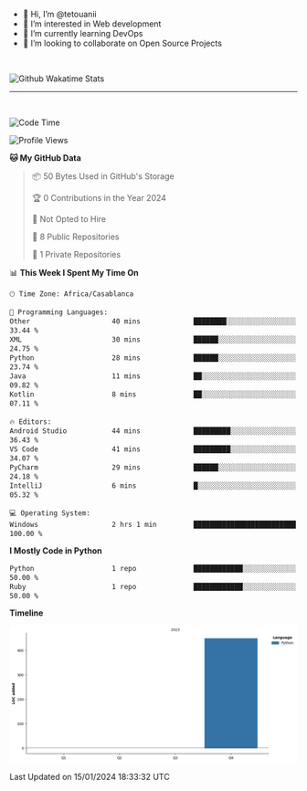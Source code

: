 - 👋 Hi, I’m @tetouanii
- 👀 I’m interested in Web development
- 🌱 I’m currently learning DevOps
- 💞️ I’m looking to collaborate on Open Source Projects

<br/>


![Github Wakatime Stats](https://github-readme-stats.vercel.app/api/wakatime/?username=@walidbosso&layout=compact&&theme=default&link="https://www.github.com/USERNAME/") 

--- 

<br/>


  
<!--START_SECTION:waka-->
![Code Time](http://img.shields.io/badge/Code%20Time-18%20hrs%2024%20mins-blue)

![Profile Views](http://img.shields.io/badge/Profile%20Views-0-blue)

**🐱 My GitHub Data** 

> 📦 50 Bytes Used in GitHub's Storage 
 > 
> 🏆 0 Contributions in the Year 2024
 > 
> 🚫 Not Opted to Hire
 > 
> 📜 8 Public Repositories 
 > 
> 🔑 1 Private Repositories 
 > 
📊 **This Week I Spent My Time On** 

```text
🕑︎ Time Zone: Africa/Casablanca

💬 Programming Languages: 
Other                    40 mins             ████████░░░░░░░░░░░░░░░░░   33.44 % 
XML                      30 mins             ██████░░░░░░░░░░░░░░░░░░░   24.75 % 
Python                   28 mins             ██████░░░░░░░░░░░░░░░░░░░   23.74 % 
Java                     11 mins             ██░░░░░░░░░░░░░░░░░░░░░░░   09.82 % 
Kotlin                   8 mins              ██░░░░░░░░░░░░░░░░░░░░░░░   07.11 % 

🔥 Editors: 
Android Studio           44 mins             █████████░░░░░░░░░░░░░░░░   36.43 % 
VS Code                  41 mins             █████████░░░░░░░░░░░░░░░░   34.07 % 
PyCharm                  29 mins             ██████░░░░░░░░░░░░░░░░░░░   24.18 % 
IntelliJ                 6 mins              █░░░░░░░░░░░░░░░░░░░░░░░░   05.32 % 

💻 Operating System: 
Windows                  2 hrs 1 min         █████████████████████████   100.00 % 
```

**I Mostly Code in Python** 

```text
Python                   1 repo              ████████████░░░░░░░░░░░░░   50.00 % 
Ruby                     1 repo              ████████████░░░░░░░░░░░░░   50.00 % 
```



**Timeline**

![Lines of Code chart](https://raw.githubusercontent.com/tetouanii/tetouanii/main/assets/bar_graph.png)


 Last Updated on 15/01/2024 18:33:32 UTC
<!--END_SECTION:waka-->
